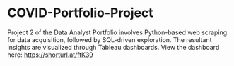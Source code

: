 # COVID-Portfolio-Project

Project 2 of the Data Analyst Portfolio involves Python-based web scraping for data acquisition, followed by SQL-driven exploration. 
The resultant insights are visualized through Tableau dashboards. 
View the dashboard here: https://shorturl.at/ftK39
